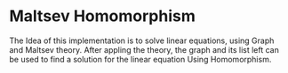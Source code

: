 # Maltsev Homomorphism

The Idea of this implementation is to solve linear equations, using Graph and Maltsev theory. 
After appling the theory, the graph and its list left can be used to find a solution for the linear equation Using Homomorphism.
